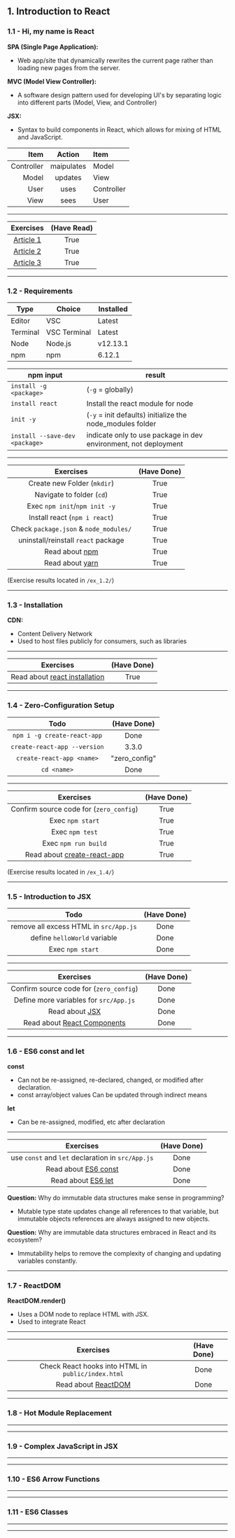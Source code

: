 ## 1. Introduction to React
### 1.1 - Hi, my name is React

**SPA (Single Page Application):**
- Web app/site that dynamically rewrites the current page rather than loading new pages from the server.
    
**MVC (Model View Controller):**
- A software design pattern used for developing UI's by separating logic into different parts (Model, View, and Controller)

**JSX:**
- Syntax to build components in React, which allows for mixing of HTML and JavaScript.

| Item | Action | Item |
|---:|:---:|:---|
| Controller | maipulates | Model | 
| Model | updates | View |
| User | uses | Controller |
| View | sees | User |

--------

| Exercises | (Have Read) |
| :---: | :---: |
| [Article 1](https://www.robinwieruch.de/reasons-why-i-moved-from-angular-to-react/) | True |
| [Article 2](https://www.robinwieruch.de/essential-react-libraries-framework/) | True |
| [Article 3](https://www.robinwieruch.de/how-to-learn-framework/) | True |

--------

### 1.2 - Requirements

| Type | Choice | Installed |
| --- | --- | --- |
| Editor | VSC | Latest |
| Terminal | VSC Terminal | Latest |
| Node | Node.js | v12.13.1 |
| npm | npm | 6.12.1 |

| npm input | result |
| --- | --- |
| `install -g <package>` | (`-g` = globally) |
| `install react` | Install the react module for node |
| `init -y` | (`-y` = init defaults) initialize the node_modules folder |
| `install --save-dev <package>` | indicate only to use package in dev environment, not deployment |
    
--------

| Exercises | (Have Done) |
| :---: | :---: |
| Create new Folder (`mkdir`) | True |
| Navigate to folder (`cd`) | True |
| Exec `npm init`/`npm init -y` | True |
| Install react (`npm i react`) | True |
| Check `package.json` & `node_modules/` | True |
| uninstall/reinstall `react` package | True |
| Read about [npm](https://docs.npmjs.com/) | True |
| Read about [yarn](https://yarnpkg.com/en/docs/) | True |

(Exercise results located in `/ex_1.2/`)

--------

### 1.3 - Installation

**CDN:**
- Content Delivery Network
- Used to host files publicly for consumers, such as libraries

--------

| Exercises | (Have Done) |
| :---: | :---: |
| Read about [react installation](https://reactjs.org/docs/getting-started.html) | True |

--------
  
### 1.4 - Zero-Configuration Setup

| Todo | (Have Done) |
| :---: | :---: |
| `npm i -g create-react-app` | Done |
| `create-react-app --version` | 3.3.0 |
| `create-react-app <name>` | "zero_config" |
| `cd <name>` | Done |

--------

| Exercises | (Have Done) |
| :---: | :---: |
| Confirm source code for (`zero_config`) | True |
| Exec `npm start` | True |
| Exec `npm test` | True |
| Exec `npm run build` | True |
| Read about [create-react-app](https://github.com/facebookincubator/create-react-app) | True |

(Exercise results located in `/ex_1.4/`)

--------
  
### 1.5 - Introduction to JSX

| Todo | (Have Done) |
| :---: | :---: |
| remove all excess HTML in `src/App.js` | Done |
| define `helloWorld` variable | Done |
| Exec `npm start` | Done |

--------

| Exercises | (Have Done) |
| :---: | :---: |
| Confirm source code for (`zero_config`) | Done |
| Define more variables for `src/App.js` | Done |
| Read about [JSX](https://reactjs.org/docs/introducing-jsx.html) | Done |
| Read about [React Components](https://reactjs.org/blog/2015/12/18/react-components-elements-and-instances.html) | Done |

--------
  
### 1.6 - ES6 const and let

**const**
- Can not be re-assigned, re-declared, changed, or modified after declaration.
- const array/object values Can be updated through indirect means

**let**
- Can be re-assigned, modified, etc after declaration

--------

| Exercises | (Have Done) |
| :---: | :---: |
| use `const` and `let` declaration in `src/App.js` | Done |
| Read about [ES6 const](https://developer.mozilla.org/en-US/docs/Web/JavaScript/Reference/Statements/const) | Done |
| Read about [ES6 let](https://developer.mozilla.org/en-US/docs/Web/JavaScript/Reference/Statements/let) | Done |

**Question:** Why do immutable data structures make sense in programming?
- Mutable type state updates change all references to that variable, but immutable objects references are always assigned to new objects.

**Question:** Why are immutable data structures embraced in React and its ecosystem?
- Immutability helps to remove the complexity of changing and updating variables constantly.

--------
  
### 1.7 - ReactDOM

**ReactDOM.render()**
- Uses a DOM node to replace HTML with JSX.
- Used to integrate React

--------

| Exercises | (Have Done) |
| :---: | :---: |
| Check React hooks into HTML in `public/index.html` | Done |
| Read about [ReactDOM](https://reactjs.org/docs/rendering-elements.html) | Done |

--------
  
### 1.8 - Hot Module Replacement

--------

--------
  
### 1.9 - Complex JavaScript in JSX

--------

--------
  
### 1.10 - ES6 Arrow Functions

--------

--------
  
### 1.11 - ES6 Classes

--------

--------
